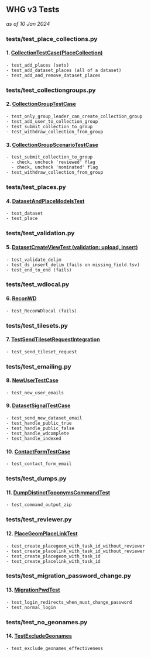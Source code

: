 ## WHG v3 Tests 
_as of 10 Jan 2024_

### tests/test_place_collections.py
#### 1. [CollectionTestCase(PlaceCollection)](tests/test_place_collections.py)
    
    - test_add_places (sets)
    - test_add_dataset_places (all of a dataset)
    - test_add_and_remove_dataset_places

### tests/test_collectiongroups.py
#### 2. [CollectionGroupTestCase](tests/test_collectiongroups.py)
    - test_only_group_leader_can_create_collection_group
    - test_add_user_to_collection_group
    - test_submit_collection_to_group
    - test_withdraw_collection_from_group

#### 3. [CollectionGroupScenarioTestCase](tests/test_collectiongroups.py)
    - test_submit_collection_to_group
      - check, uncheck 'reviewed' flag
      - check, uncheck 'nominated' flag
    - test_withdraw_collection_from_group

### tests/test_places.py
#### 4. [DatasetAndPlaceModelsTest](tests/test_places.py)
    - test_dataset
    - test_place

### tests/test_validation.py
#### 5. [DatasetCreateViewTest (validation: upload, insert)](tests/test_validation.py)
    - test_validate_delim
    - test_ds_insert_delim (fails on missing_field.tsv)
    - test_end_to_end (fails)

### tests/test_wdlocal.py
#### 6. [ReconWD](tests/test_wdlocal.py)
    - test_ReconWDlocal (fails)

### tests/test_tilesets.py
#### 7. [TestSendTilesetRequestIntegration](tests/tilesets.py)
    - test_send_tileset_request

### tests/test_emailing.py
#### 8. [NewUserTestCase](tests/test_emailing.py)
    - test_new_user_emails

#### 9. [DatasetSignalTestCase](tests/test_emailing.py)
    - test_send_new_dataset_email
    - test_handle_public_true
    - test_handle_public_false
    - test_handle_wdcomplete
    - test_handle_indexed

#### 10. [ContactFormTestCase](tests/test_emailing.py)
    - test_contact_form_email

### tests/test_dumps.py
#### 11. [DumpDistinctToponymsCommandTest](tests/test_dumps.py)
    - test_command_output_zip

### tests/test_reviewer.py
#### 12. [PlaceGeomPlaceLinkTest](tests/test_reconciliation.py)
    - test_create_placegeom_with_task_id_without_reviewer
    - test_create_placelink_with_task_id_without_reviewer
    - test_create_placegeom_with_task_id
    - test_create_placelink_with_task_id

### tests/test_migration_password_change.py
#### 13. [MigrationPwdTest](tests/tests/test_migration_password_change.py)
    - test_login_redirects_when_must_change_password
    - test_normal_login

### tests/test_no_geonames.py
#### 14. [TestExcludeGeonames](tests/tests/test_nogeonames.py)
    - test_exclude_geonames_effectiveness






